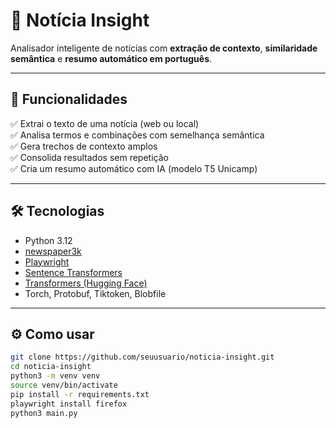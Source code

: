 
# 🧠 Notícia Insight

Analisador inteligente de notícias com **extração de contexto**, **similaridade semântica** e **resumo automático em português**.

---

## 🚀 Funcionalidades

✅ Extrai o texto de uma notícia (web ou local)  
✅ Analisa termos e combinações com semelhança semântica  
✅ Gera trechos de contexto amplos  
✅ Consolida resultados sem repetição  
✅ Cria um resumo automático com IA (modelo T5 Unicamp)

---

## 🛠️ Tecnologias

- Python 3.12  
- [newspaper3k](https://github.com/codelucas/newspaper)  
- [Playwright](https://playwright.dev/python/)  
- [Sentence Transformers](https://www.sbert.net/)  
- [Transformers (Hugging Face)](https://huggingface.co/)  
- Torch, Protobuf, Tiktoken, Blobfile  

---

## ⚙️ Como usar

```bash
git clone https://github.com/seuusuario/noticia-insight.git
cd noticia-insight
python3 -m venv venv
source venv/bin/activate
pip install -r requirements.txt
playwright install firefox
python3 main.py

